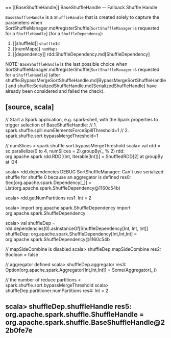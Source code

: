 == [[BaseShuffleHandle]] BaseShuffleHandle -- Fallback Shuffle Handle

`BaseShuffleHandle` is a `ShuffleHandle` that is created solely to capture the parameters when SortShuffleManager.md#registerShuffle[`SortShuffleManager` is requested for a `ShuffleHandle`] (for a `ShuffleDependency`):

1. [[shuffleId]] `shuffleId`
2. [[numMaps]] `numMaps`
3. [[dependency]] rdd:ShuffleDependency.md[ShuffleDependency]

NOTE: `BaseShuffleHandle` is the last possible choice when SortShuffleManager.md#registerShuffle[`SortShuffleManager` is requested for a `ShuffleHandle`] (after shuffle:BypassMergeSortShuffleHandle.md[BypassMergeSortShuffleHandle] and shuffle:SerializedShuffleHandle.md[SerializedShuffleHandle] have already been considered and failed the check).

[source, scala]
----
// Start a Spark application, e.g. spark-shell, with the Spark properties to trigger selection of BaseShuffleHandle:
// 1. spark.shuffle.spill.numElementsForceSpillThreshold=1
// 2. spark.shuffle.sort.bypassMergeThreshold=1

// numSlices > spark.shuffle.sort.bypassMergeThreshold
scala> val rdd = sc.parallelize(0 to 4, numSlices = 2).groupBy(_ % 2)
rdd: org.apache.spark.rdd.RDD[(Int, Iterable[Int])] = ShuffledRDD[2] at groupBy at <console>:24

scala> rdd.dependencies
DEBUG SortShuffleManager: Can't use serialized shuffle for shuffle 0 because an aggregator is defined
res0: Seq[org.apache.spark.Dependency[_]] = List(org.apache.spark.ShuffleDependency@1160c54b)

scala> rdd.getNumPartitions
res1: Int = 2

scala> import org.apache.spark.ShuffleDependency
import org.apache.spark.ShuffleDependency

scala> val shuffleDep = rdd.dependencies(0).asInstanceOf[ShuffleDependency[Int, Int, Int]]
shuffleDep: org.apache.spark.ShuffleDependency[Int,Int,Int] = org.apache.spark.ShuffleDependency@1160c54b

// mapSideCombine is disabled
scala> shuffleDep.mapSideCombine
res2: Boolean = false

// aggregator defined
scala> shuffleDep.aggregator
res3: Option[org.apache.spark.Aggregator[Int,Int,Int]] = Some(Aggregator(<function1>,<function2>,<function2>))

// the number of reduce partitions < spark.shuffle.sort.bypassMergeThreshold
scala> shuffleDep.partitioner.numPartitions
res4: Int = 2

scala> shuffleDep.shuffleHandle
res5: org.apache.spark.shuffle.ShuffleHandle = org.apache.spark.shuffle.BaseShuffleHandle@22b0fe7e
----
